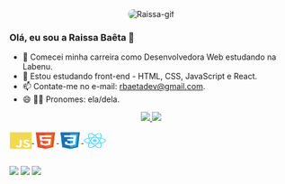 
<div align="center">
<img alt="Raissa-gif" height="250" style="border-radius:50px;" src="https://camo.githubusercontent.com/b97dae894cb0ac4bf8a0fc7e4e2f8b4a41a7e80c3f515f3e2c2ac0c7fa1f1396/68747470733a2f2f6d656469612e67697068792e636f6d2f6d656469612f32614952784a38596974583034416d346b4f2f67697068792e676966"/>
</div>


### Olá, eu sou a Raissa Baêta 👋

- 🔭 Comecei minha carreira como Desenvolvedora Web estudando na Labenu.
- 🌱 Estou estudando front-end - HTML, CSS, JavaScript e React.
- 📫 Contate-me no e-mail: rbaetadev@gmail.com.
- 😄 🏳️‍🌈 Pronomes: ela/dela.

<div align="center">
  <a href="https://github.com/raissabaeta">
  <img height="150em" src="https://github-readme-stats.vercel.app/api?username=raissabaeta&show_icons=true&theme=dracula&include_all_commits=true&count_private=true"/>
  <img height="150em" src="https://github-readme-stats.vercel.app/api/top-langs/?username=raissabaeta&layout=compact&langs_count=7&theme=dracula"/>
</div>

 <div style="display: inline_block"><br>
<img align="center" alt="Raissa-Js" height="30" width="40" src="https://raw.githubusercontent.com/devicons/devicon/master/icons/javascript/javascript-plain.svg">
  <img align="center" alt="Raissa-HTML" height="30" width="40" src="https://raw.githubusercontent.com/devicons/devicon/master/icons/html5/html5-original.svg">
  <img align="center" alt="Raissa-CSS" height="30" width="40" src="https://raw.githubusercontent.com/devicons/devicon/master/icons/css3/css3-original.svg">
  <img align="center" alt="Raissa-React" height="30" width="40" src="https://raw.githubusercontent.com/devicons/devicon/1119b9f84c0290e0f0b38982099a2bd027a48bf1/icons/react/react-original.svg">
  
</div>

 ##
  
<div> 
  <a target="_blank" href="https://instagram.com/rahbaeta"><img src="https://img.shields.io/badge/-Instagram-%23E4405F?style=for-the-badge&logo=instagram&logoColor=white" target="_blank"></a>
  <a target="_blank" href = "mailto:rbaetadev@gmail.com"><img src="https://img.shields.io/badge/-Gmail-%23333?style=for-the-badge&logo=gmail&logoColor=white" ></a>
  <a target="_blank" href="https://www.linkedin.com/in/raissa-ba%C3%AAta-299615190" target="_blank"><img src="https://img.shields.io/badge/-LinkedIn-%230077B5?style=for-the-badge&logo=linkedin&logoColor=white"></a> 
 
</div>
